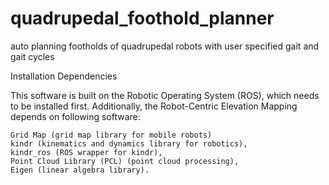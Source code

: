# quadrupedal_foothold_planner
auto planning footholds of quadrupedal robots with user specified gait and gait cycles


Installation
Dependencies

This software is built on the Robotic Operating System (ROS), which needs to be installed first. Additionally, the Robot-Centric Elevation Mapping depends on following software:

    Grid Map (grid map library for mobile robots)
    kindr (kinematics and dynamics library for robotics),
    kindr_ros (ROS wrapper for kindr),
    Point Cloud Library (PCL) (point cloud processing),
    Eigen (linear algebra library).
